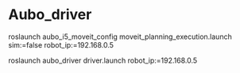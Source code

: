 # Aubo_driver
roslaunch aubo_i5_moveit_config moveit_planning_execution.launch sim:=false robot_ip:=192.168.0.5




roslaunch aubo_driver driver.launch robot_ip:=192.168.0.5
